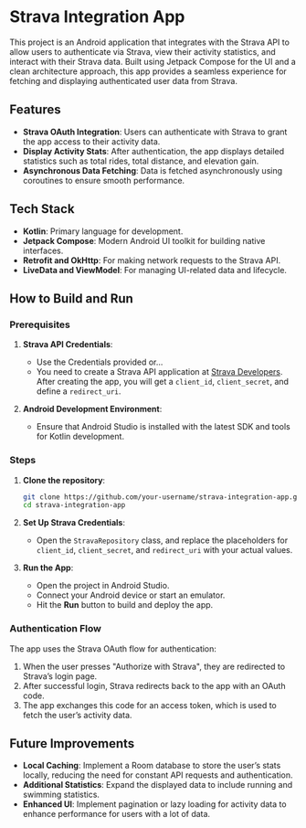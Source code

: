 # Strava Integration App

This project is an Android application that integrates with the Strava API to allow users to authenticate via Strava, view their activity statistics, and interact with their Strava data. Built using Jetpack Compose for the UI and a clean architecture approach, this app provides a seamless experience for fetching and displaying authenticated user data from Strava.

## Features

- **Strava OAuth Integration**: Users can authenticate with Strava to grant the app access to their activity data.
- **Display Activity Stats**: After authentication, the app displays detailed statistics such as total rides, total distance, and elevation gain.
- **Asynchronous Data Fetching**: Data is fetched asynchronously using coroutines to ensure smooth performance.
  
## Tech Stack

- **Kotlin**: Primary language for development.
- **Jetpack Compose**: Modern Android UI toolkit for building native interfaces.
- **Retrofit and OkHttp**: For making network requests to the Strava API.
- **LiveData and ViewModel**: For managing UI-related data and lifecycle.

## How to Build and Run

### Prerequisites

1. **Strava API Credentials**:
   - Use the Credentials provided or...
   - You need to create a Strava API application at [Strava Developers](https://developers.strava.com/). After creating the app, you will get a `client_id`, `client_secret`, and define a `redirect_uri`.

3. **Android Development Environment**: 
   - Ensure that Android Studio is installed with the latest SDK and tools for Kotlin development.

### Steps

1. **Clone the repository**:
   ```bash
   git clone https://github.com/your-username/strava-integration-app.git
   cd strava-integration-app
   ```

2. **Set Up Strava Credentials**:
   - Open the `StravaRepository` class, and replace the placeholders for `client_id`, `client_secret`, and `redirect_uri` with your actual values.

3. **Run the App**:
   - Open the project in Android Studio.
   - Connect your Android device or start an emulator.
   - Hit the **Run** button to build and deploy the app.

### Authentication Flow

The app uses the Strava OAuth flow for authentication:

1. When the user presses "Authorize with Strava", they are redirected to Strava’s login page.
2. After successful login, Strava redirects back to the app with an OAuth code.
3. The app exchanges this code for an access token, which is used to fetch the user’s activity data.

## Future Improvements

- **Local Caching**: Implement a Room database to store the user’s stats locally, reducing the need for constant API requests and authentication.
- **Additional Statistics**: Expand the displayed data to include running and swimming statistics.
- **Enhanced UI**: Implement pagination or lazy loading for activity data to enhance performance for users with a lot of data.
